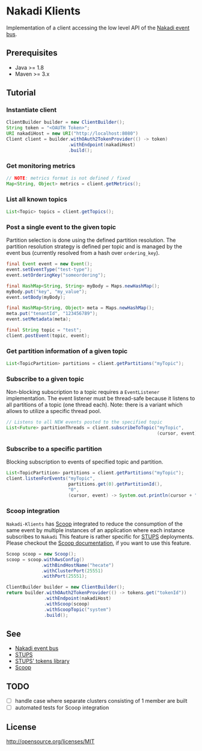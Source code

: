 # Nakadi Klients

Implementation of a client accessing the low level API of the [Nakadi event bus](https://github.com/zalando/nakadi).

## Prerequisites
- Java >= 1.8
- Maven >= 3.x

## Tutorial

### Instantiate client
```java
ClientBuilder builder = new ClientBuilder();
String token = "<OAUTH Token>";
URI nakadiHost = new URI("http://localhost:8080")
Client client = builder.withOAuth2TokenProvider(() -> token)
                       .withEndpoint(nakadiHost)
                       .build();
```

### Get monitoring metrics
```java   
// NOTE: metrics format is not defined / fixed
Map<String, Object> metrics = client.getMetrics();
```
    
### List all known topics
```java
List<Topic> topics = client.getTopics();
```

### Post a single event to the given topic
Partition selection is done using the defined partition resolution. The partition resolution strategy is defined per 
topic and is managed by the event bus (currently resolved from a hash over `ordering_key`).

```java
final Event event = new Event();
event.setEventType("test-type");
event.setOrderingKey("someordering");

final HashMap<String, String> myBody = Maps.newHashMap();
myBody.put("key", "my_value");
event.setBody(myBody);

final HashMap<String, Object> meta = Maps.newHashMap();
meta.put("tenantId", "123456789");
event.setMetadata(meta);

final String topic = "test";
client.postEvent(topic, event);
```

### Get partition information of a given topic
```java
List<TopicPartition> partitions = client.getPartitions("myTopic");
```
    
### Subscribe to a given topic
Non-blocking subscription to a topic requires a `EventListener` implementation. The event listener must be thread-safe because
it listens to all partitions of a topic (one thread each). Note: there is a variant which allows to utilize a specific thread pool.

```java
// Listens to all NEW events posted to the specified topic
List<Future> partitionThreads = client.subscribeToTopic("myTopic", 
                                                        (cursor, event) -> System.out.println(cursor + " ---> " + event));
```

### Subscribe to a specific partition
Blocking subscription to events of specified topic and partition.

```java
List<TopicPartition> partitions = client.getPartitions("myTopic");
client.listenForEvents("myTopic",
                       partitions.get(0).getPartitionId(),
                       "0",
                       (cursor, event) -> System.out.println(cursor + " ---> " + event);
```

### Scoop integration
`Nakadi-Klients` has [Scoop](https://github.com/zalando/scoop) integrated to reduce the consumption of the same event by multiple instances of an application where each instance subscribes to `Nakadi` This feature is rather specific for [STUPS](https://github.com/zalando-stups) deployments. Please checkout the [Scoop documentation](https://github.com/zalando/scoop), if you want to use this feature.

```java
Scoop scoop = new Scoop();
scoop = scoop.withAwsConfig()
             .withBindHostName("hecate")
             .withClusterPort(25551)
             .withPort(25551);

ClientBuilder builder = new ClientBuilder();
return builder.withOAuth2TokenProvider(() -> tokens.get("tokenId"))
              .withEndpoint(nakadiHost)
              .withScoop(scoop)
              .withScoopTopic("system")
              .build();
```

## See
- [Nakadi event bus](https://github.com/zalando/nakadi)
- [STUPS](https://github.com/zalando-stups)
- [STUPS' tokens library](https://github.com/zalando-stups/tokens)
- [Scoop](https://github.com/zalando/scoop)

## TODO
- [ ] handle case where separate clusters consisting of 1 member are built
- [ ] automated tests for Scoop integration

## License
http://opensource.org/licenses/MIT
